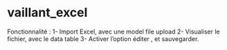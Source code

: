 # vaillant_excel

Fonctionnalité :
1-	Import Excel, avec une model file upload 
2-	Visualiser le fichier, avec le data table 
3-	Activer l’option éditer , et sauvegarder.
